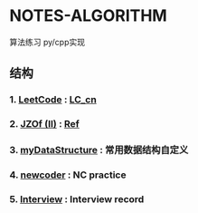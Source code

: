 # NOTES-ALGORITHM
算法练习 py/cpp实现


## 结构
### 1. [LeetCode](https://github.com/jejune5/notes-algorithm/tree/master/LeetCode) : [LC_cn](https://leetcode-cn.com/problemset/all/)

### 2. [JZOf (II)](https://github.com/jejune5/notes-algorithm/tree/master/%E5%89%91%E6%8C%87Offer2) :  [Ref](https://book.douban.com/subject/27008702/)

### 3. [myDataStructure]() : 常用数据结构自定义

### 4. [newcoder]() : NC practice

### 5. [Interview]() :  Interview record
